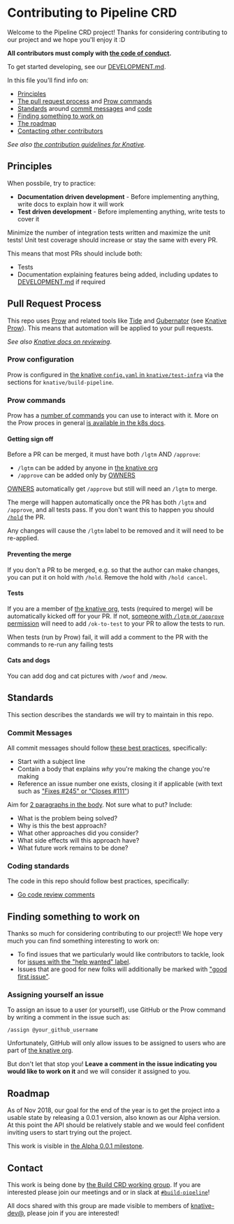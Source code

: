 # Contributing to Pipeline CRD

Welcome to the Pipeline CRD project! Thanks for considering contributing to our project and we hope you'll enjoy it :D

**All contributors must comply with [the code of conduct](./code-of-conduct.md).**

To get started developing, see our [DEVELOPMENT.md](./DEVELOPMENT.md).

In this file you'll find info on:

* [Principles](#principles)
* [The pull request process](#pull-request-process) and [Prow commands](#prow-commands)
* [Standards](#standards) around [commit messages](#commit-messages) and [code](#coding-standards)
* [Finding something to work on](#finding-something-to-work-on)
* [The roadmap](#roadmap)
* [Contacting other contributors](#contact)

_See also [the contribution guidelines for Knative](https://github.com/knative/docs/blob/master/community/CONTRIBUTING.md)._

## Principles

When possbile, try to practice:

* **Documentation driven development** - Before implementing anything, write docs to explain
  how it will work
* **Test driven development** - Before implementing anything, write tests to cover it

Minimize the number of integration tests written and maximize the unit tests! Unit test
coverage should increase or stay the same with every PR.

This means that most PRs should include both:

* Tests
* Documentation explaining features being added, including updates to [DEVELOPMENT.md](./DEVELOPMENT.md) if required

## Pull Request Process

This repo uses [Prow](https://github.com/kubernetes/test-infra/tree/master/prow)
and related tools like [Tide](https://github.com/kubernetes/test-infra/tree/master/prow/tide)
and [Gubernator](https://github.com/kubernetes/test-infra/tree/master/gubernator)
(see [Knative Prow](https://github.com/knative/test-infra/blob/master/ci/prow/prow_setup.md)).
This means that automation will be applied to your pull requests.

_See also [Knative docs on reviewing](https://github.com/knative/docs/blob/master/community/REVIEWING.md)._

### Prow configuration

Prow is configured in [the knative `config.yaml` in `knative/test-infra`](https://github.com/knative/test-infra/blob/master/ci/prow/config.yaml)
via the sections for `knative/build-pipeline`.

### Prow commands

Prow has a [number of commands](https://prow.knative.dev/command-help) you can use to interact with it.
More on the Prow proces in general
[is available in the k8s docs](https://github.com/kubernetes/community/blob/master/contributors/guide/owners.md#the-code-review-process).

#### Getting sign off

Before a PR can be merged, it must have both `/lgtm` AND `/approve`:

* `/lgtm` can be added by anyone in [the knative org](https://github.com/orgs/knative/people)
* `/approve` can be added only by [OWNERS](https://github.com/knative/build-pipeline/blob/master/OWNERS)

[OWNERS](https://github.com/knative/build-pipeline/blob/master/OWNERS) automatically get `/approve`
but still will need an `/lgtm` to merge.

The merge will happen automatically once the PR has both `/lgtm` and `/approve`,
and all tests pass. If you don't want this to happen you should [`/hold`](#preventing-the-merge)
the PR.

Any changes will cause the `/lgtm` label to be removed and it will need to be re-applied.

#### Preventing the merge

If you don't a PR to be merged, e.g. so that the author can make changes, you can put it on hold with `/hold`.
Remove the hold with `/hold cancel`.

#### Tests

If you are a member of [the knative org](https://github.com/orgs/knative/people), tests (required to merge)
will be automatically kicked off for your PR. If not,
[someone with `/lgtm` or `/approve` permission](#getting-sign-off)
will need to add `/ok-to-test` to your PR to allow the tests to run.

When tests (run by Prow) fail, it will add a comment to the PR with the commands to re-run any failing tests

#### Cats and dogs

You can add dog and cat pictures with `/woof` and `/meow`.

## Standards

This section describes the standards we will try to maintain in this repo.

### Commit Messages

All commit messages should follow [these best practices](https://chris.beams.io/posts/git-commit/),
specifically:

* Start with a subject line
* Contain a body that explains _why_ you're making the change you're making
* Reference an issue number one exists, closing it if applicable (with text such as
  ["Fixes #245" or "Closes #111"](https://help.github.com/articles/closing-issues-using-keywords/))

Aim for [2 paragraphs in the body](https://www.youtube.com/watch?v=PJjmw9TRB7s).
Not sure what to put? Include:

* What is the problem being solved?
* Why is this the best approach?
* What other approaches did you consider?
* What side effects will this approach have?
* What future work remains to be done?

### Coding standards

The code in this repo should follow best practices, specifically:

* [Go code review comments](https://github.com/golang/go/wiki/CodeReviewComments)

## Finding something to work on

Thanks so much for considering contributing to our project!! We hope very much you can find something
interesting to work on:

* To find issues that we particularly would like contributors to tackle, look for
  [issues with the "help wanted" label](https://github.com/knative/build-pipeline/issues?q=is%3Aissue+is%3Aopen+label%3A%22help+wanted%22).
* Issues that are good for new folks will additionally be marked with
  ["good first issue"](https://github.com/knative/build-pipeline/issues?q=is%3Aissue+is%3Aopen+label%3A%22good+first+issue%22).

### Assigning yourself an issue

To assign an issue to a user (or yourself), use GitHub or the Prow command by writing a comment
in the issue such as:

```none
/assign @your_github_username
```

Unfortunately, GitHub will only allow issues to be assigned to users who are part of
[the knative org](https://github.com/orgs/knative/people).

But don't let that stop you! **Leave a comment in the issue indicating you would like to work
on it** and we will consider it assigned to you.

## Roadmap

As of Nov 2018, our goal for the end of the year is to get the project into a usable state by
releasing a 0.0.1 version, also known as our Alpha version. At this point the API should be relatively
stable and we would feel confident inviting users to start trying out the project.

This work is visible in [the Alpha 0.0.1 milestone](https://github.com/knative/build-pipeline/milestone/2).

## Contact

This work is being done by
[the Build CRD working group](https://github.com/knative/docs/blob/master/community/WORKING-GROUPS.md#build).
If you are interested please join our meetings and or in slack at
[`#build-pipeline`](https://knative.slack.com/messages/build-pipeline)!

All docs shared with this group are made visible to members of
[knative-dev@](https://groups.google.com/forum/#!forum/knative-dev), please join if you are interested!
